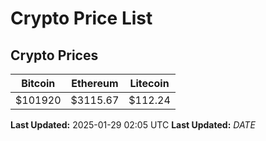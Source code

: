 # Crypto Price List

## Crypto Prices
| Bitcoin | Ethereum | Litecoin |
| ------- | -------- | -------- |
| $101920 | $3115.67 | $112.24 |
**Last Updated:** 2025-01-29 02:05 UTC
**Last Updated:** $DATE$
